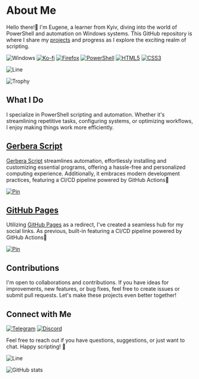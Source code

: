 # About Me

Hello there!👋 I'm Eugene, a learner from Kyiv, diving into the world of PowerShell and automation on Windows systems. This GitHub repository is where I share my [projects](https://github.com/lowl1f3?tab=repositories) and progress as I explore the exciting realm of scripting.

![Windows](https://img.shields.io/badge/Windows%20-0078D6.svg?&style=for-the-badge&logo=windows%2011&logoColor=white)
[![Ko-fi](https://img.shields.io/badge/Ko--fi-F16061?style=for-the-badge&logo=ko-fi&logoColor=white)](https://ko-fi.com/lowlife)
[![Firefox](https://img.shields.io/badge/Firefox-FF7139?style=for-the-badge&logo=Firefox&logoColor=white)](https://github.com/lowl1f3/Firefox)
[![PowerShell](https://img.shields.io/badge/powershell-5391FE?style=for-the-badge&logo=powershell&logoColor=white)](https://github.com/lowl1f3/Gerbera-Script)
[![HTML5](https://img.shields.io/badge/HTML5-E34F26?style=for-the-badge&logo=html5&logoColor=white)](https://github.com/lowl1f3/lowl1f3.github.io)
[![CSS3](https://img.shields.io/badge/CSS3-1572B6?style=for-the-badge&logo=css3&logoColor=white)](https://github.com/lowl1f3/lowl1f3.github.io)

![Line](https://capsule-render.vercel.app/api?type=rect&color=gradient&height=1)


![Trophy](https://github-profile-trophy.vercel.app/?username=lowl1f3&theme=darkhub&no-bg=true&no-frame=true)

## What I Do

I specialize in PowerShell scripting and automation. Whether it's streamlining repetitive tasks, configuring systems, or optimizing workflows, I enjoy making things work more efficiently.

## [Gerbera Script](https://github.com/lowl1f3/Gerbera-Script)

[Gerbera Script](https://github.com/lowl1f3/Gerbera-Script) streamlines automation, effortlessly installing and customizing essential programs, offering a hassle-free and personalized computing experience. Additionally, it embraces modern development practices, featuring a CI/CD pipeline powered by GitHub Actions🚀

[![Pin](https://github-readme-stats.vercel.app/api/pin?username=lowl1f3&repo=Gerbera-Script&show_owner=true&theme=radical)](https://github.com/lowl1f3/Gerbera-Script)

## [GitHub Pages](https://github.com/lowl1f3/lowl1f3.github.io)

Utilizing [GitHub Pages](https://github.com/lowl1f3/lowl1f3.github.io) as a redirect, I've created a seamless hub for my social links. As previous, built-in featuring a CI/CD pipeline powered by GitHub Actions🚀

[![Pin](https://github-readme-stats.vercel.app/api/pin?username=lowl1f3&repo=lowl1f3.github.io&show_owner=true&&theme=radical)](https://github.com/lowl1f3/lowl1f3.github.io)

## Contributions

I'm open to collaborations and contributions. If you have ideas for improvements, new features, or bug fixes, feel free to create issues or submit pull requests. Let's make these projects even better together!

## Connect with Me

[![Telegram](https://img.shields.io/badge/Telegram-2CA5E0?style=for-the-badge&logo=telegram&logoColor=white)](https://t.me/lowlif3)
[![Discord](https://img.shields.io/badge/Discord-5865F2?style=for-the-badge&logo=discord&logoColor=white)](https://discord.com/users/330825971835863042)

Feel free to reach out if you have questions, suggestions, or just want to chat. Happy scripting! 🚀

![Line](https://capsule-render.vercel.app/api?type=rect&color=gradient&height=1)

![GitHub stats](https://github-readme-stats.vercel.app/api?username=lowl1f3&count_private=false&show_icons=true&theme=radical)
